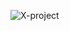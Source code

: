 <p>
	<img src="https://raw.githubusercontent.com/inkogn1to/x-project-components/master/logo.jpg" alt="X-project ">
</p>
